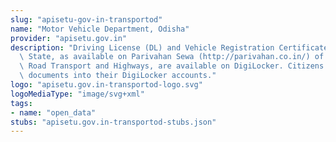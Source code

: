 ```yaml
---
slug: "apisetu-gov-in-transportod"
name: "Motor Vehicle Department, Odisha"
provider: "apisetu.gov.in"
description: "Driving License (DL) and Vehicle Registration Certificate (RC) of the\
  \ State, as available on Parivahan Sewa (http://parivahan.co.in/) of Ministry of\
  \ Road Transport and Highways, are available on DigiLocker. Citizens can pull these\
  \ documents into their DigiLocker accounts."
logo: "apisetu.gov.in-transportod-logo.svg"
logoMediaType: "image/svg+xml"
tags:
- name: "open_data"
stubs: "apisetu.gov.in-transportod-stubs.json"
---
```

